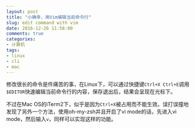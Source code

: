 ```yaml
---
layout: post
title: "小确幸，用Vim编辑当前命令行"
slug: edit command with vim
date: 2016-12-26 11:58:00
comments: true
categories:
- 计算机
tags:
- linux
- cli
- mac
---
```


修改很长的命令是件痛苦的事，在Linux下，可以通过快捷键`Ctrl+X Ctrl+E`调用`$EDITOR`快速编辑当前命令行的内容，保存退出后，结果会呈现在光标下。

不过在Mac OS的iTerm2下，似乎是因为`Ctrl+X`被占用而不能生效。误打误撞地发现了另外一个方法，使用oh-my-zsh并且开启了vi mode的话，先进入vi mode，然后输入`v`，同样可以实现这样的功能。
